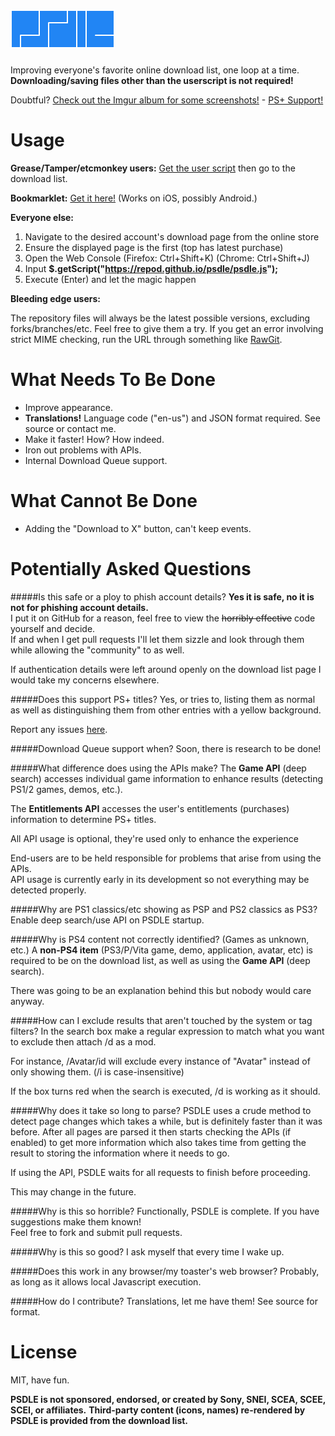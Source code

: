 ![psdle](logo/4_psdle.png?raw=true)
=====

Improving everyone's favorite online download list, one loop at a time.    
**Downloading/saving files other than the userscript is not required!**

Doubtful? [Check out the Imgur album for some screenshots!](//imgur.com/a/m5Rxw) - [PS+ Support!](//imgur.com/a/46K6L)

Usage
=====
**Grease/Tamper/etcmonkey users:** [Get the user script](//repod.github.io/psdle/psdle.user.js) then go to the download list.    

**Bookmarklet:** [Get it here!](//repod.github.io/psdle/bookmarklet.html) (Works on iOS, possibly Android.)

**Everyone else:**

1. Navigate to the desired account's download page from the online store
2. Ensure the displayed page is the first (top has latest purchase)
3. Open the Web Console (Firefox: Ctrl+Shift+K) (Chrome: Ctrl+Shift+J)
4. Input **$.getScript("https://repod.github.io/psdle/psdle.js");** 
5. Execute (Enter) and let the magic happen

**Bleeding edge users:**

The repository files will always be the latest possible versions, excluding forks/branches/etc. Feel free to give them a try.
If you get an error involving strict MIME checking, run the URL through something like [RawGit](//rawgit.com/).

What Needs To Be Done
=====
* Improve appearance.
* **Translations!** Language code ("en-us") and JSON format required. See source or contact me.
* Make it faster! How? How indeed.
* Iron out problems with APIs.
* Internal Download Queue support.

What Cannot Be Done
=====
* Adding the "Download to X" button, can't keep events.

Potentially Asked Questions
=====
#####Is this safe or a ploy to phish account details?
**Yes it is safe, no it is not for phishing account details.**    
I put it on GitHub for a reason, feel free to view the ~~horribly effective~~ code yourself and decide.    
If and when I get pull requests I'll let them sizzle and look through them while allowing the "community" to as well.

If authentication details were left around openly on the download list page I would take my concerns elsewhere.

#####Does this support PS+ titles?
Yes, or tries to, listing them as normal as well as distinguishing them from other entries with a yellow background.

Report any issues [here](//github.com/RePod/psdle/issues/3).

#####Download Queue support when?
Soon, there is research to be done!

#####What difference does using the APIs make?
The **Game API** (deep search) accesses individual game information to enhance results (detecting PS1/2 games, demos, etc.).

The **Entitlements API** accesses the user's entitlements (purchases) information to determine PS+ titles.

All API usage is optional, they're used only to enhance the experience 

End-users are to be held responsible for problems that arise from using the APIs.    
API usage is currently early in its development so not everything may be detected properly.

#####Why are PS1 classics/etc showing as PSP and PS2 classics as PS3?
Enable deep search/use API on PSDLE startup.

#####Why is PS4 content not correctly identified? (Games as unknown, etc.)
A **non-PS4 item** (PS3/P/Vita game, demo, application, avatar, etc) is required to be on the download list, as well as using the **Game API** (deep search).

There was going to be an explanation behind this but nobody would care anyway.

#####How can I exclude results that aren't touched by the system or tag filters?
In the search box make a regular expression to match what you want to exclude then attach /d as a mod.

For instance, /Avatar/id will exclude every instance of "Avatar" instead of only showing them. (/i is case-insensitive)

If the box turns red when the search is executed, /d is working as it should.

#####Why does it take so long to parse?
PSDLE uses a crude method to detect page changes which takes a while, but is definitely faster than it was before. After all pages are parsed it then starts checking the APIs (if enabled) to get more information which also takes time from getting the result to storing the information where it needs to go.

If using the API, PSDLE waits for all requests to finish before proceeding.

This may change in the future.

#####Why is this so horrible?
Functionally, PSDLE is complete. If you have suggestions make them known!    
Feel free to fork and submit pull requests.

#####Why is this so good?
I ask myself that every time I wake up.

#####Does this work in any browser/my toaster's web browser?
Probably, as long as it allows local Javascript execution.

#####How do I contribute?
Translations, let me have them! See source for format.

License
=====
MIT, have fun.

**PSDLE is not sponsored, endorsed, or created by Sony, SNEI, SCEA, SCEE, SCEI, or affiliates.**
**Third-party content (icons, names) re-rendered by PSDLE is provided from the download list.**

